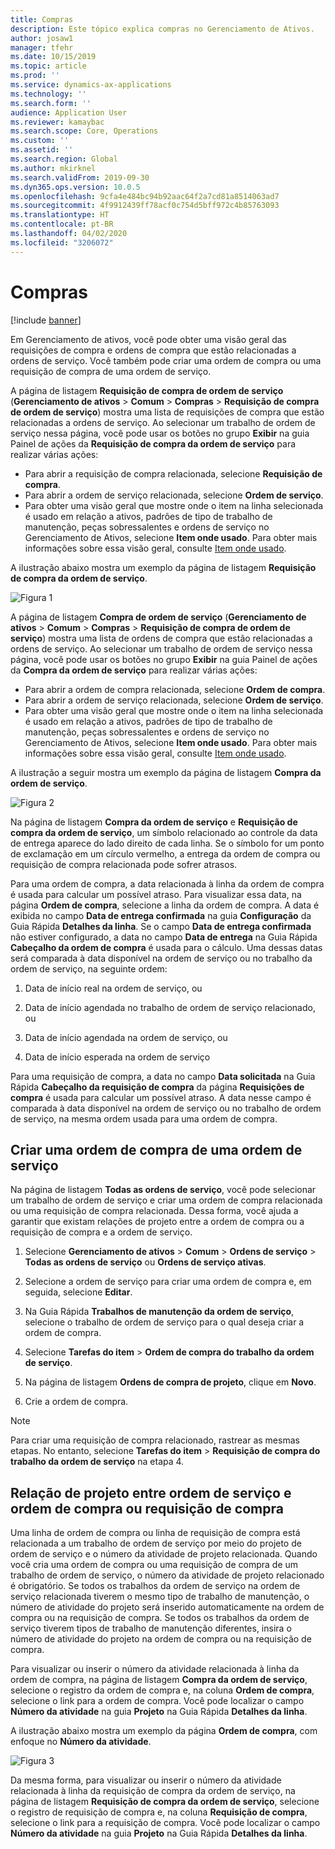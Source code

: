 ```yaml
---
title: Compras
description: Este tópico explica compras no Gerenciamento de Ativos.
author: josaw1
manager: tfehr
ms.date: 10/15/2019
ms.topic: article
ms.prod: ''
ms.service: dynamics-ax-applications
ms.technology: ''
ms.search.form: ''
audience: Application User
ms.reviewer: kamaybac
ms.search.scope: Core, Operations
ms.custom: ''
ms.assetid: ''
ms.search.region: Global
ms.author: mkirknel
ms.search.validFrom: 2019-09-30
ms.dyn365.ops.version: 10.0.5
ms.openlocfilehash: 9cfa4e484bc94b92aac64f2a7cd81a8514063ad7
ms.sourcegitcommit: 4f9912439ff78acf0c754d5bff972c4b85763093
ms.translationtype: HT
ms.contentlocale: pt-BR
ms.lasthandoff: 04/02/2020
ms.locfileid: "3206072"
---
```

# <a name="procurement"></a>Compras

[!include [banner](../../includes/banner.md)]

Em Gerenciamento de ativos, você pode obter uma visão geral das requisições de compra e ordens de compra que estão relacionadas a ordens de serviço. Você também pode criar uma ordem de compra ou uma requisição de compra de uma ordem de serviço.

A página de listagem **Requisição de compra de ordem de serviço** (**Gerenciamento de ativos** > **Comum** > **Compras** > **Requisição de compra de ordem de serviço**) mostra uma lista de requisições de compra que estão relacionadas a ordens de serviço. Ao selecionar um trabalho de ordem de serviço nessa página, você pode usar os botões no grupo **Exibir** na guia Painel de ações da **Requisição de compra da ordem de serviço** para realizar várias ações:

- Para abrir a requisição de compra relacionada, selecione **Requisição de compra**. 
- Para abrir a ordem de serviço relacionada, selecione **Ordem de serviço**.
- Para obter uma visão geral que mostre onde o item na linha selecionada é usado em relação a ativos, padrões de tipo de trabalho de manutenção, peças sobressalentes e ordens de serviço no Gerenciamento de Ativos, selecione **Item onde usado**. Para obter mais informações sobre essa visão geral, consulte [Item onde usado](../controlling-and-reporting/item-where-used.md).

A ilustração abaixo mostra um exemplo da página de listagem **Requisição de compra da ordem de serviço**.

![Figura 1](media/08-work-orders.png)


A página de listagem **Compra de ordem de serviço** (**Gerenciamento de ativos** > **Comum** > **Compras** > **Requisição de compra de ordem de serviço**) mostra uma lista de ordens de compra que estão relacionadas a ordens de serviço. Ao selecionar um trabalho de ordem de serviço nessa página, você pode usar os botões no grupo **Exibir** na guia Painel de ações da **Compra da ordem de serviço** para realizar várias ações:

- Para abrir a ordem de compra relacionada, selecione **Ordem de compra**. 
- Para abrir a ordem de serviço relacionada, selecione **Ordem de serviço**.
- Para obter uma visão geral que mostre onde o item na linha selecionada é usado em relação a ativos, padrões de tipo de trabalho de manutenção, peças sobressalentes e ordens de serviço no Gerenciamento de Ativos, selecione **Item onde usado**. Para obter mais informações sobre essa visão geral, consulte [Item onde usado](../controlling-and-reporting/item-where-used.md).

A ilustração a seguir mostra um exemplo da página de listagem **Compra da ordem de serviço**.

![Figura 2](media/09-work-orders.png)


Na página de listagem **Compra da ordem de serviço** e **Requisição de compra da ordem de serviço**, um símbolo relacionado ao controle da data de entrega aparece do lado direito de cada linha. Se o símbolo for um ponto de exclamação em um círculo vermelho, a entrega da ordem de compra ou requisição de compra relacionada pode sofrer atrasos.

Para uma ordem de compra, a data relacionada à linha da ordem de compra é usada para calcular um possível atraso. Para visualizar essa data, na página **Ordem de compra**, selecione a linha da ordem de compra. A data é exibida no campo **Data de entrega confirmada** na guia **Configuração** da Guia Rápida **Detalhes da linha**. Se o campo **Data de entrega confirmada** não estiver configurado, a data no campo **Data de entrega** na Guia Rápida **Cabeçalho da ordem de compra** é usada para o cálculo. Uma dessas datas será comparada à data disponível na ordem de serviço ou no trabalho da ordem de serviço, na seguinte ordem:

1. Data de início real na ordem de serviço, ou  

2. Data de início agendada no trabalho de ordem de serviço relacionado, ou 

3. Data de início agendada na ordem de serviço, ou 

4. Data de início esperada na ordem de serviço 

Para uma requisição de compra, a data no campo **Data solicitada** na Guia Rápida **Cabeçalho da requisição de compra** da página **Requisições de compra** é usada para calcular um possível atraso. A data nesse campo é comparada à data disponível na ordem de serviço ou no trabalho de ordem de serviço, na mesma ordem usada para uma ordem de compra.


## <a name="create-a-purchase-order-from-a-work-order"></a>Criar uma ordem de compra de uma ordem de serviço

Na página de listagem **Todas as ordens de serviço**, você pode selecionar um trabalho de ordem de serviço e criar uma ordem de compra relacionada ou uma requisição de compra relacionada. Dessa forma, você ajuda a garantir que existam relações de projeto entre a ordem de compra ou a requisição de compra e a ordem de serviço.

1. Selecione **Gerenciamento de ativos** > **Comum** > **Ordens de serviço** > **Todas as ordens de serviço** ou **Ordens de serviço ativas**.

2. Selecione a ordem de serviço para criar uma ordem de compra e, em seguida, selecione **Editar**.

3. Na Guia Rápida **Trabalhos de manutenção da ordem de serviço**, selecione o trabalho de ordem de serviço para o qual deseja criar a ordem de compra.

4. Selecione **Tarefas do item** > **Ordem de compra do trabalho da ordem de serviço**.

5. Na página de listagem **Ordens de compra de projeto**, clique em **Novo**.

6. Crie a ordem de compra.

>[!NOTE]
>Para criar uma requisição de compra relacionado, rastrear as mesmas etapas. No entanto, selecione **Tarefas do item** > **Requisição de compra do trabalho da ordem de serviço** na etapa 4.


## <a name="project-relation-between-work-order-and-purchase-order-or-purchase-requisition"></a>Relação de projeto entre ordem de serviço e ordem de compra ou requisição de compra

Uma linha de ordem de compra ou linha de requisição de compra está relacionada a um trabalho de ordem de serviço por meio do projeto de ordem de serviço e o número da atividade de projeto relacionada. Quando você cria uma ordem de compra ou uma requisição de compra de um trabalho de ordem de serviço, o número da atividade de projeto relacionado é obrigatório. Se todos os trabalhos da ordem de serviço na ordem de serviço relacionada tiverem o mesmo tipo de trabalho de manutenção, o número de atividade do projeto será inserido automaticamente na ordem de compra ou na requisição de compra. Se todos os trabalhos da ordem de serviço tiverem tipos de trabalho de manutenção diferentes, insira o número de atividade do projeto na ordem de compra ou na requisição de compra.

Para visualizar ou inserir o número da atividade relacionada à linha da ordem de compra, na página de listagem **Compra da ordem de serviço**, selecione o registro da ordem de compra e, na coluna **Ordem de compra**, selecione o link para a ordem de compra. Você pode localizar o campo **Número da atividade** na guia **Projeto** na Guia Rápida **Detalhes da linha**.

A ilustração abaixo mostra um exemplo da página **Ordem de compra**, com enfoque no **Número da atividade**.

![Figura 3](media/10-work-orders.png)

Da mesma forma, para visualizar ou inserir o número da atividade relacionada à linha da requisição de compra da ordem de serviço, na página de listagem **Requisição de compra da ordem de serviço**, selecione o registro de requisição de compra e, na coluna **Requisição de compra**, selecione o link para a requisição de compra. Você pode localizar o campo **Número da atividade** na guia **Projeto** na Guia Rápida **Detalhes da linha**.

